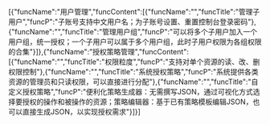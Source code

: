 [{"funcName":"用户管理","funcContent":[{"funcName":"","funcTitle":"管理子用户","funcP":"子账号支持中文用户名；为子账号设置、重置控制台登录密码"},{"funcName":"","funcTitle":"管理用户组","funcP":"可以将多个子用户加入一个用户组，统一授权；一个子用户可以属于多个用户组，此时子用户权限为各组权限的合集"}]},{"funcName":"授权策略管理","funcContent":[{"funcName":"","funcTitle":"权限粒度","funcP":"支持对单个资源的读、改、删权限控制"},{"funcName":"","funcTitle":"系统授权策略","funcP":"系统提供各类资源的管理员和只读权限，可以直接进行分配"},{"funcName":"","funcTitle":"自定义授权策略","funcP":"便利化策略生成器：无需撰写JSON，通过可视化方式选择要授权的操作和被操作的资源；策略编辑器：基于已有策略模板编辑JSON，也可以直接生成JSON，以实现授权需求"}]}]
